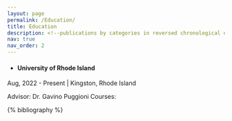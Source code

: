 ```yaml
---
layout: page
permalink: /Education/
title: Education
description: <!--publications by categories in reversed chronological order. generated by jekyll-scholar.-->
nav: true
nav_order: 2
---
```


- #### University of Rhode Island
Aug, 2022 - Present | Kingston, Rhode Island

Advisor: Dr. Gavino Puggioni 
Courses:     


<!-- _pages/publications.md -->
<div class="publications">

{% bibliography %}

</div>
